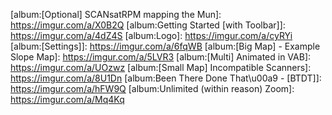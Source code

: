 [vab-radar-thumb]: http://i.imgur.com/PrRIcYvs.png 
[vab-sar-thumb]: http://i.imgur.com/4aTTVfWs.png
[vab-multi-thumb]: http://i.imgur.com/byIYXP9s.png
[vab-maptraq-thumb]: http://i.imgur.com/Skrqc8Cs.png
[vab-btdt-thumb]:  http://i.imgur.com/zUmj6USs.png

[vab-radar]: http://i.imgur.com/PrRIcYv.png
[vab-sar]: http://i.imgur.com/4aTTVfW.png
[vab-multi]: http://i.imgur.com/byIYXP9.png
[vab-maptraq]: http://i.imgur.com/Skrqc8C.png
[vab-btdt]:  http://i.imgur.com/zUmj6US.png

[science-min]: http://i.imgur.com/kEj4fz0.gif
[science-max]: http://i.imgur.com/eMtIL5H.gif

[small-scan]: http://i.imgur.com/uVP6Ujs.gif
[small-scan-bw]: http://i.imgur.com/0AbDwKL.gif
[small-scan-color]:  http://i.imgur.com/dlRckBl.gif
[small-static]: http://i.imgur.com/oPN2qIR.gif
[small-nodata]: http://i.imgur.com/0ArIcqj.png

[small-toolow]: https://i.imgur.com/fTDLvw0.gif
[small-toohigh]: https://i.imgur.com/a8YKkXH.gif
[small-justright]: https://i.imgur.com/Oft4xXP.gif
[small-mismatch1]: https://i.imgur.com/fNztoUN.gif
[small-mismatch2]: https://i.imgur.com/aQtTGvV.gif

[bigmap-scan-10000x]: http://i.imgur.com/VEPL3oN.gif
[bigmap-scan-100x]: http://i.imgur.com/bcht47p.gif
[bigmap-anim]: http://i.imgur.com/kxyl8xR.gif

[resource-kethane]: http://i.imgur.com/naJIsvB.gif
[resource-kethane2]: http://i.imgur.com/AT2b4G7.jpg?1
[resource-ors]: http://i.imgur.com/wzhhPRS.png?2
[resource-ors-karbonite]: http://i.imgur.com/Sge2OGH.png?1
[resource-iva]: http://i.imgur.com/iRo4kSA.png
[resource-walkthrough]: http://i.imgur.com/HJLK1yi.gif

[album:PartCatalog Icons]: https://imgur.com/a/zvcED
[album:Logos and Avatars of Collaborators]: https://imgur.com/a/GGIHd
[album:RasterPropMonitor]: https://imgur.com/a/s5bP5
[album:Eeloo]: https://imgur.com/a/G7Sn1
[album:Vall]: https://imgur.com/a/2iJbL
[album:Tylo]: https://imgur.com/a/UNL7l
[album:Pol]: https://imgur.com/a/uSrIb
[album:Mun]: https://imgur.com/a/b328R
[album:Moon]: https://imgur.com/a/f0nRZ
[album:Moho]: https://imgur.com/a/UWA0P
[album:Minmus]: https://imgur.com/a/kUdwM
[album:Laythe]: https://imgur.com/a/RCusd
[album:Kerbin]: https://imgur.com/a/dPv8a
[album:Jool]: https://imgur.com/a/boyfT
[album:Ike]: https://imgur.com/a/pRm8C
[album:Gilly]: https://imgur.com/a/V8oNx
[album:Eve]: https://imgur.com/a/i3LmZ
[album:Duna]: https://imgur.com/a/7cLuf
[album:Dres]: https://imgur.com/a/a4PHY
[album:Bop]: https://imgur.com/a/EKn3b
[album:Earth]: https://imgur.com/a/wXQt0
[album:Background Scanning]: https://imgur.com/a/gpU1i
[album:Getting Started \[No Toolbar\]]: https://imgur.com/a/3hX8B
[album:[Optional] SCANsatRPM mapping the Mun]: https://imgur.com/a/X0B2Q
[album:Getting Started [with Toolbar]]: https://imgur.com/a/4dZ4S
[album:Logo]: https://imgur.com/a/cyRYi
[album:[Settings]]: https://imgur.com/a/6fqWB
[album:[Big Map] - Example Slope Map]: https://imgur.com/a/5LVR3
[album:[Multi] Animated in VAB]: https://imgur.com/a/UOzwz
[album:[Small Map] Incompatible Scanners]: https://imgur.com/a/8U1Dn
[album:Been There Done That\u00a9 - [BTDT]]: https://imgur.com/a/hFW9Q
[album:Unlimited (within reason) Zoom]: https://imgur.com/a/Mq4Kq

